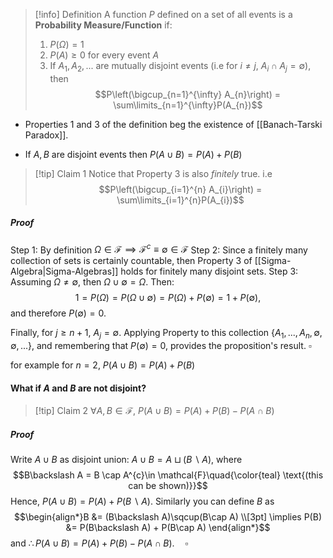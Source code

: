
>[!info] Definition
>A function $P$ defined on a set of all events is a **Probability Measure/Function** if:
>
>1. $P(\Omega) = 1$
>2. $P(A) \geq 0$ for every event $A$
>3. If $A_1,A_2,...$ are mutually disjoint events (i.e for $i\neq j$, $A_{i}\cap A_{j} = \emptyset$), then
>$$P\left(\bigcup_{n=1}^{\infty} A_{n}\right) = \sum\limits_{n=1}^{\infty}P(A_{n})$$
>
>
>
 
- Properties 1 and 3 of the definition beg the existence of [[Banach-Tarski Paradox]].

- If $A,B$ are disjoint events then $P(A\cup B) = P(A) + P(B)$ 


>[!tip] Claim 1
>Notice that Property 3 is also *finitely* true. i.e
>$$P\left(\bigcup_{i=1}^{n} A_{i}\right) = \sum\limits_{i=1}^{n}P(A_{i})$$
##### Proof
Step 1: By definition $\Omega \in \mathcal{F} \implies \mathcal{F}^{c}\equiv \emptyset \in \mathcal{F}$
Step 2: Since a finitely many collection of sets is certainly countable, then Property 3 of [[Sigma-Algebra|Sigma-Algebras]] holds for finitely many disjoint sets.
Step 3:  Assuming $\Omega \neq \emptyset$, then $\Omega \cup \emptyset = \Omega$. Then:
$$1 = P(\Omega) = P(\Omega \cup \emptyset) = P(\Omega) + P(\emptyset) = 1 + P(\emptyset),$$
and therefore $P(\emptyset) = 0$.

Finally, for $j \geq n+1$, $A_{j}= \emptyset$. Applying Property to this collection $\{A_1,...,A_{n}, \emptyset, \emptyset, ...\}$, and remembering that $P(\emptyset ) = 0$, provides the proposition's result. $\square$  


for example for $n=2$, $P(A \cup B) = P(A) + P(B)$

#### What if $A$ and $B$ are not disjoint?

> [!tip] Claim 2
> $\forall A,B\in \mathcal{F}$,   $P(A \cup B) = P(A) + P(B) - P(A \cap B)$
##### Proof
Write $A\cup B$ as disjoint union: $A \cup B = A \sqcup (B\backslash A)$, where 
$$B\backslash A = B \cap A^{c}\in \mathcal{F}\quad{\color{teal} \text{(this can  be shown)}}$$ 
Hence, $P(A \cup B) = P(A) + P(B\backslash A)$. Similarly you can define $B$ as 
$$\begin{align*}B &= (B\backslash A)\sqcup(B\cap A) \\[3pt] \implies P(B) &= P(B\backslash A) + P(B\cap A)   \end{align*}$$
and $\therefore P(A \cup B) = P(A) + P(B) - P(A \cap B).\quad \square$

